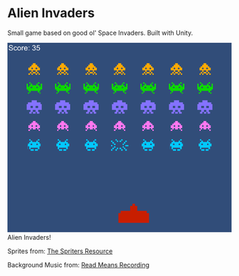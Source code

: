 # Alien Invaders
Small game based on good ol' Space Invaders. Built with Unity.

![alt text](https://github.com/ant100/AlienInvaders/blob/master/ScreenShots/1.png) Alien Invaders!

Sprites from: [The Spriters Resource](https://www.spriters-resource.com)

Background Music from: [Read Means Recording](https://www.youtube.com/channel/UChnxLLvzviaR5NeKOevB8iQ)



